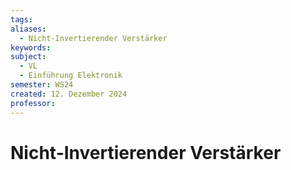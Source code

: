 ```yaml
---
tags: 
aliases:
  - Nicht-Invertierender Verstärker
keywords: 
subject:
  - VL
  - Einführung Elektronik
semester: WS24
created: 12. Dezember 2024
professor:
---
```

 
# Nicht-Invertierender Verstärker
